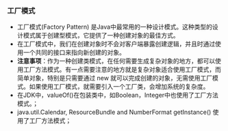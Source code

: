 ### 工厂模式

- 工厂模式(Factory Pattern) 是Java中最常用的一种设计模式。这种类型的设计模式属于创建型模式，它提供了一种创建对象的最佳方式。
- 在工厂模式中，我们在创建对象时不会对客户端暴露创建逻辑，并且时通过使用一个共同的接口来指向新创建的对象。
- **注意事项**：作为一种创建类模式，在任何需要生成复杂对象的地方，都可以使用工厂方法模式。有一点需要注意的地方就是复杂对象适合使用工厂模式，而简单对象，特别是只需要通过 new 就可以完成创建的对象，无需使用工厂模式。如果使用工厂模式，就需要引入一个工厂类，会增加系统的复杂度。
- 在JDK中，valueOf()在包装类中，如Boolean，Integer中也使用了工厂方法模式。；
- java.util.Calendar, ResourceBundle and NumberFormat getInstance() 使用了工厂方法模式；